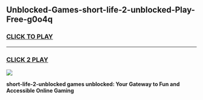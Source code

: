 
## Unblocked-Games-short-life-2-unblocked-Play-Free-g0o4q
<h3>
<a href="https://premium76.site?title=short-life-2-unblocked&ref=20M">CLICK TO PLAY</a></h3>
<hr>

<h3>
<a href="https://premium76.site?title=short-life-2-unblocked&ref=20M">CLICK 2 PLAY</a>
  
</h3>

<a href="https://premium76.site?title=short-life-2-unblocked&ref=19M"><img src="https://clearcache.store/games.png"></a>


**short-life-2-unblocked games unblocked: Your Gateway to Fun and Accessible Online Gaming**
